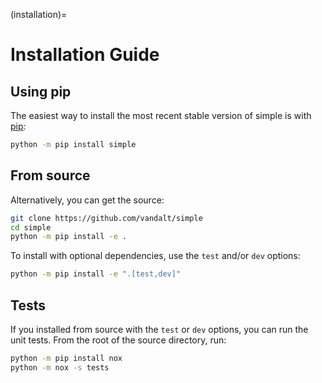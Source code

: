 (installation)=

# Installation Guide

## Using pip

The easiest way to install the most recent stable version of simple
is with [pip](https://pip.pypa.io):

```bash
python -m pip install simple
```

## From source

Alternatively, you can get the source:

```bash
git clone https://github.com/vandalt/simple
cd simple
python -m pip install -e .
```

To install with optional dependencies, use the `test` and/or `dev` options:

```bash
python -m pip install -e ".[test,dev]"
```

## Tests

If you installed from source with the `test` or `dev` options, you can run the unit tests.
From the root of the source directory, run:

```bash
python -m pip install nox
python -m nox -s tests
```
